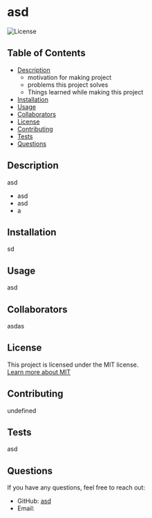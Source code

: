 # asd

![License](https://img.shields.io/badge/License-MIT-blue.svg)

## Table of Contents
- [Description](#Description)
  * motivation for making project
  * problems this project solves 
  * Things learned while making this project
- [Installation](#installation)
- [Usage](#usage)
- [Collaborators](#Collaborators)
- [License](#license)
- [Contributing](#contributing)
- [Tests](#tests)
- [Questions](#questions)

## Description
asd
  - asd
  - asd
  - a

## Installation
sd

## Usage
asd

## Collaborators
asdas 

## License
This project is licensed under the MIT license.  
[Learn more about MIT](https://choosealicense.com/licenses/)

## Contributing
undefined

## Tests
asd

## Questions
If you have any questions, feel free to reach out:  
- GitHub: [asd](https://github.com/asd)  
- Email: [](mailto:)

